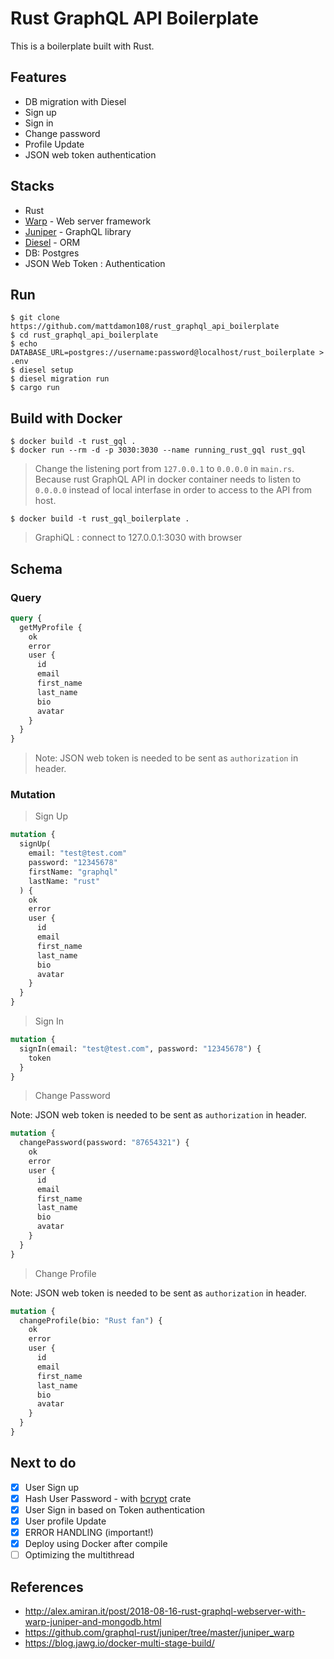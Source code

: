 # Rust GraphQL API Boilerplate

This is a boilerplate built with Rust.

## Features

- DB migration with Diesel
- Sign up
- Sign in
- Change password
- Profile Update
- JSON web token authentication

## Stacks

- Rust
- [Warp](https://github.com/seanmonstar/warp) - Web server framework
- [Juniper](https://github.com/graphql-rust/juniper) - GraphQL library
- [Diesel](https://github.com/diesel-rs/diesel) - ORM
- DB: Postgres
- JSON Web Token : Authentication

## Run

```shell
$ git clone https://github.com/mattdamon108/rust_graphql_api_boilerplate
$ cd rust_graphql_api_boilerplate
$ echo DATABASE_URL=postgres://username:password@localhost/rust_boilerplate > .env
$ diesel setup
$ diesel migration run
$ cargo run
```

## Build with Docker

```shell
$ docker build -t rust_gql .
$ docker run --rm -d -p 3030:3030 --name running_rust_gql rust_gql
```

> Change the listening port from `127.0.0.1` to `0.0.0.0` in `main.rs`. Because rust GraphQL API in docker container needs to listen to `0.0.0.0` instead of local interfase in order to access to the API from host.

```shell
$ docker build -t rust_gql_boilerplate .
```

> GraphiQL : connect to 127.0.0.1:3030 with browser

## Schema

### Query

```graphql
query {
  getMyProfile {
    ok
    error
    user {
      id
      email
      first_name
      last_name
      bio
      avatar
    }
  }
}
```

> Note: JSON web token is needed to be sent as `authorization` in header.

### Mutation

> Sign Up

```graphql
mutation {
  signUp(
    email: "test@test.com"
    password: "12345678"
    firstName: "graphql"
    lastName: "rust"
  ) {
    ok
    error
    user {
      id
      email
      first_name
      last_name
      bio
      avatar
    }
  }
}
```

> Sign In

```graphql
mutation {
  signIn(email: "test@test.com", password: "12345678") {
    token
  }
}
```

> Change Password

Note: JSON web token is needed to be sent as `authorization` in header.

```graphql
mutation {
  changePassword(password: "87654321") {
    ok
    error
    user {
      id
      email
      first_name
      last_name
      bio
      avatar
    }
  }
}
```

> Change Profile

Note: JSON web token is needed to be sent as `authorization` in header.

```graphql
mutation {
  changeProfile(bio: "Rust fan") {
    ok
    error
    user {
      id
      email
      first_name
      last_name
      bio
      avatar
    }
  }
}
```

## Next to do

- [x] User Sign up
- [x] Hash User Password - with [bcrypt](https://github.com/Keats/rust-bcrypt) crate
- [x] User Sign in based on Token authentication
- [x] User profile Update
- [x] ERROR HANDLING (important!)
- [x] Deploy using Docker after compile
- [ ] Optimizing the multithread

## References

- http://alex.amiran.it/post/2018-08-16-rust-graphql-webserver-with-warp-juniper-and-mongodb.html
- https://github.com/graphql-rust/juniper/tree/master/juniper_warp
- https://blog.jawg.io/docker-multi-stage-build/
